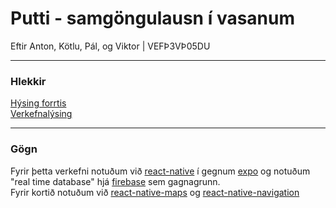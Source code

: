 # Putti - samgöngulausn í vasanum  
Eftir Anton, Kötlu, Pál, og Viktor | VEFÞ3VÞ05DU

---
### Hlekkir  
[Hýsing forrtis]()  
[Verkefnalýsing](verkefni1.md)

---
### Gögn
Fyrir þetta verkefni notuðum við [react-native](reactnative.dev) í gegnum [expo](expo.dev) og notuðum "real time database" hjá [firebase](firebase.google.com) sem gagnagrunn.  
Fyrir kortið notuðum við [react-native-maps](https://github.com/react-native-maps/react-native-maps) og [react-native-navigation](https://github.com/wix/react-native-navigation)
